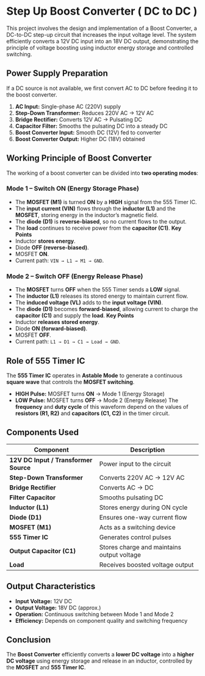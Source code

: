 # Step Up Boost Converter ( DC to DC )
This project involves the design and implementation of a Boost Converter, a DC-to-DC step-up circuit that increases the input voltage level. The system efficiently converts a 12V DC input into an 18V DC output, demonstrating the principle of voltage boosting using inductor energy storage and controlled switching.

## Power Supply Preparation
If a DC source is not available, we first convert AC to DC before feeding it to the boost converter.
1. **AC Input:** Single-phase AC (220V) supply  
2. **Step-Down Transformer:** Reduces 220V AC → 12V AC  
3. **Bridge Rectifier:** Converts 12V AC → Pulsating DC  
4. **Capacitor Filter:** Smooths the pulsating DC into a steady DC  
5. **Boost Converter Input:** Smooth DC (12V) fed to converter  
6. **Boost Converter Output:** Higher DC (18V) obtained  

## Working Principle of Boost Converter
The working of a boost converter can be divided into **two operating modes**:
### Mode 1 – Switch ON (Energy Storage Phase)
- The **MOSFET (M1)** is turned **ON** by a **HIGH** signal from the 555 Timer IC.  
- The **input current (VIN)** flows through the **inductor (L1)** and the **MOSFET**, storing energy in the inductor’s magnetic field.  
- The **diode (D1)** is **reverse-biased**, so no current flows to the output.  
- The **load** continues to receive power from the **capacitor (C1)**.
**Key Points**
- Inductor **stores energy**.  
- Diode **OFF (reverse-biased)**.  
- MOSFET **ON**.  
- Current path: `VIN → L1 → M1 → GND`.  
### Mode 2 – Switch OFF (Energy Release Phase)
- The **MOSFET** turns **OFF** when the 555 Timer sends a **LOW** signal.  
- The **inductor (L1)** releases its stored energy to maintain current flow.  
- The **induced voltage (VL)** adds to the **input voltage (VIN)**.  
- The **diode (D1)** becomes **forward-biased**, allowing current to charge the **capacitor (C1)** and supply the **load**.
**Key Points**
- Inductor **releases stored energy**.  
- Diode **ON (forward-biased)**.  
- MOSFET **OFF**.  
- Current path: `L1 → D1 → C1 → Load → GND`.

## Role of 555 Timer IC
The **555 Timer IC** operates in **Astable Mode** to generate a continuous **square wave** that controls the **MOSFET switching**.
- **HIGH Pulse:** MOSFET turns **ON** → Mode 1 (Energy Storage)  
- **LOW Pulse:** MOSFET turns **OFF** → Mode 2 (Energy Release)
The **frequency** and **duty cycle** of this waveform depend on the values of **resistors (R1, R2)** and **capacitors (C1, C2)** in the timer circuit.

## Components Used
| Component | Description |
|------------|-------------|
| **12V DC Input / Transformer Source** | Power input to the circuit |
| **Step-Down Transformer** | Converts 220V AC → 12V AC |
| **Bridge Rectifier** | Converts AC → DC |
| **Filter Capacitor** | Smooths pulsating DC |
| **Inductor (L1)** | Stores energy during ON cycle |
| **Diode (D1)** | Ensures one-way current flow |
| **MOSFET (M1)** | Acts as a switching device |
| **555 Timer IC** | Generates control pulses |
| **Output Capacitor (C1)** | Stores charge and maintains output voltage |
| **Load** | Receives boosted voltage output |

## Output Characteristics
- **Input Voltage:** 12V DC  
- **Output Voltage:** 18V DC (approx.)  
- **Operation:** Continuous switching between Mode 1 and Mode 2  
- **Efficiency:** Depends on component quality and switching frequency
  
## Conclusion
The **Boost Converter** efficiently converts a **lower DC voltage** into a **higher DC voltage** using energy storage and release in an inductor, controlled by the **MOSFET** and **555 Timer IC**.  


